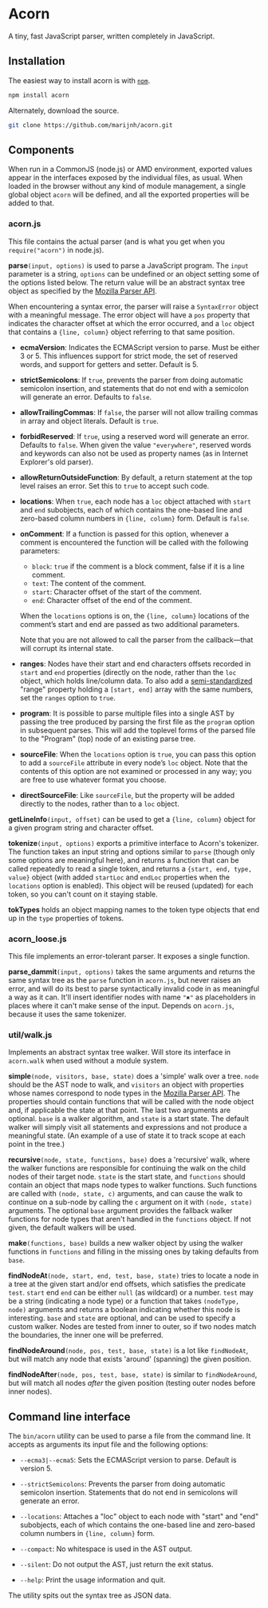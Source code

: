 # Acorn

A tiny, fast JavaScript parser, written completely in JavaScript.

## Installation

The easiest way to install acorn is with [`npm`][npm].

[npm]: http://npmjs.org

```sh
npm install acorn
```

Alternately, download the source.

```sh
git clone https://github.com/marijnh/acorn.git
```

## Components

When run in a CommonJS (node.js) or AMD environment, exported values
appear in the interfaces exposed by the individual files, as usual.
When loaded in the browser without any kind of module management, a
single global object `acorn` will be defined, and all the exported
properties will be added to that.

### acorn.js

This file contains the actual parser (and is what you get when you
`require("acorn")` in node.js).

**parse**`(input, options)` is used to parse a JavaScript program.
The `input` parameter is a string, `options` can be undefined or an
object setting some of the options listed below. The return value will
be an abstract syntax tree object as specified by the
[Mozilla Parser API][mozapi].

When  encountering   a  syntax   error,  the   parser  will   raise  a
`SyntaxError` object with a meaningful  message. The error object will
have a `pos` property that indicates the character offset at which the
error occurred,  and a `loc`  object that contains a  `{line, column}`
object referring to that same position.

[mozapi]: https://developer.mozilla.org/en-US/docs/SpiderMonkey/Parser_API

- **ecmaVersion**: Indicates the ECMAScript version to parse. Must be
  either 3 or 5. This influences support for strict mode, the set of
  reserved words, and support for getters and setter. Default is 5.

- **strictSemicolons**: If `true`, prevents the parser from doing
  automatic semicolon insertion, and statements that do not end with
  a semicolon will generate an error. Defaults to `false`.

- **allowTrailingCommas**: If `false`, the parser will not allow
  trailing commas in array and object literals. Default is `true`.

- **forbidReserved**: If `true`, using a reserved word will generate
  an error. Defaults to `false`. When given the value `"everywhere"`,
  reserved words and keywords can also not be used as property names
  (as in Internet Explorer's old parser).
  
- **allowReturnOutsideFunction**: By default, a return statement at
  the top level raises an error. Set this to `true` to accept such
  code.

- **locations**: When `true`, each node has a `loc` object attached
  with `start` and `end` subobjects, each of which contains the
  one-based line and zero-based column numbers in `{line, column}`
  form. Default is `false`.

- **onComment**: If a function is passed for this option, whenever a
  comment is encountered the function will be called with the
  following parameters:

  - `block`: `true` if the comment is a block comment, false if it
    is a line comment.
  - `text`: The content of the comment.
  - `start`: Character offset of the start of the comment.
  - `end`: Character offset of the end of the comment.

  When the `locations` options is on, the `{line, column}` locations
  of the comment’s start and end are passed as two additional
  parameters.

  Note that you are not allowed to call the parser from the
  callback—that will corrupt its internal state.

- **ranges**: Nodes have their start and end characters offsets
  recorded in `start` and `end` properties (directly on the node,
  rather than the `loc` object, which holds line/column data. To also
  add a [semi-standardized][range] "range" property holding a
  `[start, end]` array with the same numbers, set the `ranges` option
  to `true`.

- **program**: It is possible to parse multiple files into a single
  AST by passing the tree produced by parsing the first file as the
  `program` option in subsequent parses. This will add the toplevel
  forms of the parsed file to the "Program" (top) node of an existing
  parse tree.

- **sourceFile**: When the `locations` option is `true`, you can pass
  this option to add a `sourceFile` attribute in every node’s `loc`
  object. Note that the contents of this option are not examined or
  processed in any way; you are free to use whatever format you
  choose.

- **directSourceFile**: Like `sourceFile`, but the property will be
  added directly to the nodes, rather than to a `loc` object.

[range]: https://bugzilla.mozilla.org/show_bug.cgi?id=745678

**getLineInfo**`(input, offset)` can be used to get a `{line,
column}` object for a given program string and character offset.

**tokenize**`(input, options)` exports a primitive interface to
Acorn's tokenizer. The function takes an input string and options
similar to `parse` (though only some options are meaningful here), and
returns a function that can be called repeatedly to read a single
token, and returns a `{start, end, type, value}` object (with added
`startLoc` and `endLoc` properties when the `locations` option is
enabled). This object will be reused (updated) for each token, so you
can't count on it staying stable.

**tokTypes** holds an object mapping names to the token type objects
that end up in the `type` properties of tokens.

### acorn_loose.js ###

This file implements an error-tolerant parser. It exposes a single
function.

**parse_dammit**`(input, options)` takes the same arguments and
returns the same syntax tree as the `parse` function in `acorn.js`,
but never raises an error, and will do its best to parse syntactically
invalid code in as meaningful a way as it can. It'll insert identifier
nodes with name `"✖"` as placeholders in places where it can't make
sense of the input. Depends on `acorn.js`, because it uses the same
tokenizer.

### util/walk.js ###

Implements an abstract syntax tree walker. Will store its interface in
`acorn.walk` when used without a module system.

**simple**`(node, visitors, base, state)` does a 'simple' walk over
a tree. `node` should be the AST node to walk, and `visitors` an
object with properties whose names correspond to node types in the
[Mozilla Parser API][mozapi]. The properties should contain functions
that will be called with the node object and, if applicable the state
at that point. The last two arguments are optional. `base` is a walker
algorithm, and `state` is a start state. The default walker will
simply visit all statements and expressions and not produce a
meaningful state. (An example of a use of state it to track scope at
each point in the tree.)

**recursive**`(node, state, functions, base)` does a 'recursive'
walk, where the walker functions are responsible for continuing the
walk on the child nodes of their target node. `state` is the start
state, and `functions` should contain an object that maps node types
to walker functions. Such functions are called with `(node, state, c)`
arguments, and can cause the walk to continue on a sub-node by calling
the `c` argument on it with `(node, state)` arguments. The optional
`base` argument provides the fallback walker functions for node types
that aren't handled in the `functions` object. If not given, the
default walkers will be used.

**make**`(functions, base)` builds a new walker object by using the
walker functions in `functions` and filling in the missing ones by
taking defaults from `base`.

**findNodeAt**`(node, start, end, test, base, state)` tries to
locate a node in a tree at the given start and/or end offsets, which
satisfies the predicate `test`. `start` end `end` can be either `null`
(as wildcard) or a number. `test` may be a string (indicating a node
type) or a function that takes `(nodeType, node)` arguments and
returns a boolean indicating whether this node is interesting. `base`
and `state` are optional, and can be used to specify a custom walker.
Nodes are tested from inner to outer, so if two nodes match the
boundaries, the inner one will be preferred.

**findNodeAround**`(node, pos, test, base, state)` is a lot like
`findNodeAt`, but will match any node that exists 'around' (spanning)
the given position.

**findNodeAfter**`(node, pos, test, base, state)` is similar to
`findNodeAround`, but will match all nodes *after* the given position
(testing outer nodes before inner nodes).

## Command line interface

The `bin/acorn` utility can be used to parse a file from the command
line. It accepts as arguments its input file and the following
options:

- `--ecma3|--ecma5`: Sets the ECMAScript version to parse. Default is
  version 5.

- `--strictSemicolons`: Prevents the parser from doing automatic
  semicolon insertion. Statements that do not end in semicolons will
  generate an error.

- `--locations`: Attaches a "loc" object to each node with "start" and
  "end" subobjects, each of which contains the one-based line and
  zero-based column numbers in `{line, column}` form.

- `--compact`: No whitespace is used in the AST output.

- `--silent`: Do not output the AST, just return the exit status.

- `--help`: Print the usage information and quit.

The utility spits out the syntax tree as JSON data.
